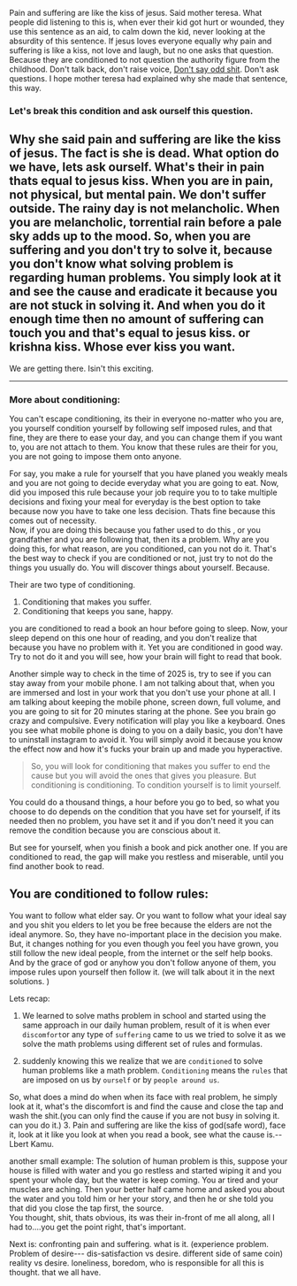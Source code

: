 Pain and suffering are like the kiss of jesus. Said mother teresa.
What people did listening to this is, when ever their kid got hurt or wounded, they use this sentence as an aid, to calm down the kid, never looking at the absurdity of this sentence.
If jesus loves everyone equally why pain and suffering is like a kiss, not love and laugh, but no one asks that question. Because they are conditioned to not question the authority figure from the childhood. Don't talk back, don't raise voice, [Don't say odd shit](https://youtu.be/dJZwnovUkDE?t=10). Don't ask questions.
I hope mother teresa had explained why she made that sentence, this way.
  
### Let's break this condition and ask ourself this question.
   
Why she said pain and suffering are like the kiss of jesus. The fact is she is dead. What option do we have, lets ask ourself. What's their in pain thats equal to  jesus kiss.
When you are in pain, not physical, but mental pain. We don't suffer outside. The rainy day is not melancholic. When you are melancholic,  torrential rain before a pale sky adds up to the mood.
So, when you are suffering and you don't try to solve it, because you don't know what solving problem is regarding human problems. You simply look at it and see the cause and eradicate it because you are not stuck in solving it. And when you do it enough time then no amount of suffering can touch you and that's equal to jesus kiss. or krishna kiss. Whose ever kiss you want.
---
We are getting there. Isin't this exciting.

---

### More about conditioning:

You can't escape conditioning, its their in everyone no-matter who you are, you yourself condition yourself by following self imposed rules, and that fine, they are there to ease your day, and you can change them if you want to, you are not attach to them. You know that these rules are their for you, you are not going to impose them onto anyone.

For say, you make a rule for yourself that you have planed you weakly meals and you are not going to decide everyday what you are going to eat. Now, did you imposed this rule because your job require you to to take multiple decisions and fixing your meal for everyday is the best option to take because now you have to take one less decision. Thats fine because this comes out of necessity.   
Now, if you are doing this because you father used to do this , or you grandfather and you are following that, then its a problem. Why are you doing this, for what reason, are you conditioned, can you not do it. That's the best way to check if you are conditioned or not, just try to not do the things you usually do. You will discover things about yourself. Because.

Their are two type of conditioning.
1. Conditioning that makes you suffer.
2. Conditioning that keeps you sane, happy.
  
you are conditioned to read a book an hour before going to sleep. Now, your sleep depend on this one hour of reading, and you don't realize that because you have no problem with it. Yet you are conditioned in good way. Try to not do it and you will see, how your brain will fight to read that book.

Another simple way to check in the time of 2025 is, try to see if you can stay away from your mobile phone. I am not talking about that, when you are immersed and lost in your work that you don't use your phone at all. I am talking about keeping the mobile phone, screen down, full volume, and you are going to sit for 20 minutes staring at the phone. See you brain go crazy and compulsive. Every notification will play you like a keyboard. Ones you see what mobile phone is doing to you on a daily basic, you don't have to uninstall instagram to avoid it. You will simply avoid it because you know the effect now and how it's fucks your brain up and made you hyperactive.

> So, you will look for conditioning that makes you suffer to end the cause but you will avoid the ones that gives you pleasure. But conditioning is conditioning. To condition yourself is to limit yourself.
  
 You could do a thousand things, a hour before you go to bed, so what you choose to do depends on the condition that you have set for yourself, if its needed then no problem, you have set it and if you don't need it you can remove the condition because you are conscious about it. 


But see for yourself, when you finish a book and pick another one. If you are conditioned to read, the gap will make you restless and miserable, until you find another book to read. 

## You are conditioned to follow rules:

You want to follow what elder say. Or you want to follow what your ideal say and you shit you elders to let you be free because the elders are not the ideal anymore. So, they have no-important place in the decision you make. But, it changes nothing for you even though you feel you have grown, you still follow the new ideal people, from the internet or the self help books.
And by the grace of god or anyhow you don't follow anyone of them, you impose rules upon yourself then follow it. (we will talk about it in the next solutions.
)

Lets recap:
 1. We learned to solve maths problem in school and started using the same approach in our daily human problem, result of it is when ever `discomfort`or any type of `suffering` came to us we tried to solve it as we solve the math problems using different set of rules and formulas.

2. suddenly knowing this we realize that we are `conditioned` to solve human problems like a math problem. `Conditioning` means the `rules` that are imposed on us by `ourself` or by `people around us`.    

So, what does a mind do when when its face with real problem, he simply look at it, what's the discomfort is and find the cause and close the tap and wash the shit.(you can only find the cause if you are not busy in solving it. can you do it.)
3. Pain and suffering are like the kiss of god(safe word), face it, look at it like you look at when you read a book, see what the cause is.-- Lbert Kamu.   

another small example: The solution of human problem is this, suppose your house is filled with water and you go restless and started wiping it and you spent your whole day, but the water is keep coming. You ar tired and your muscles are aching. Then your better half came home and asked you about the water and you told him or her your story, and then he or she told you that did you close the tap first, the source.  
You thought, shit, thats obvious, its was their in-front of me all along, all I had to....you get the point right, that's important.

Next is: confronting pain and suffering. what is it. (experience problem. Problem of desire--- dis-satisfaction vs desire. different side of same coin) reality vs desire. loneliness, boredom,
      who is responsible for all this is thought. that we all have.